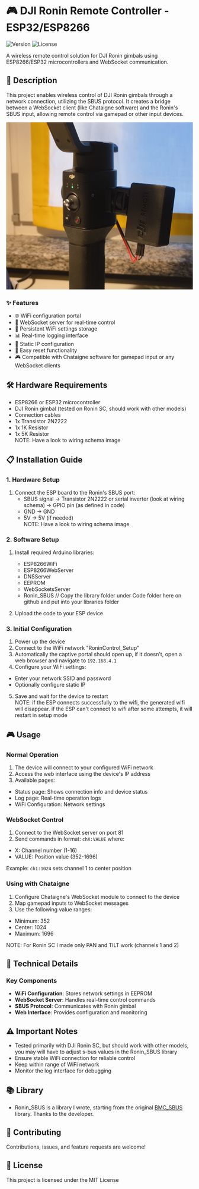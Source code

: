 # 🎮 DJI Ronin Remote Controller - ESP32/ESP8266

![Version](https://img.shields.io/badge/version-1.0.0-blue)
![License](https://img.shields.io/badge/license-MIT-green)

A wireless remote control solution for DJI Ronin gimbals using ESP8266/ESP32 microcontrollers and WebSocket communication.

## 📝 Description

This project enables wireless control of DJI Ronin gimbals through a network connection, utilizing the SBUS protocol. It creates a bridge between a WebSocket client (like Chataigne software) and the Ronin's SBUS input, allowing remote control via gamepad or other input devices.

![image](https://github.com/MrColoo/DJI-Ronin-Remote-Controller-ESP32-ESP8266/blob/main/Image%20Gallery/IMG_20250216_172927372.jpg)

### ✨ Features

- 🌐 WiFi configuration portal
- 📡 WebSocket server for real-time control
- 💾 Persistent WiFi settings storage
- 📊 Real-time logging interface
- 🔧 Static IP configuration
- 🔄 Easy reset functionality
- 🎮 Compatible with Chataigne software for gamepad input or any WebSocket clients

## 🛠️ Hardware Requirements

- ESP8266 or ESP32 microcontroller
- DJI Ronin gimbal (tested on Ronin SC, should work with other models)
- Connection cables
- 1x Transistor 2N2222
- 1x 1K Resistor
- 1x 5K Resistor  
NOTE: Have a look to wiring schema image

## 📋 Installation Guide

### 1. Hardware Setup

1. Connect the ESP board to the Ronin's SBUS port:
   - SBUS signal → Transistor 2N2222 or serial inverter (look at wiring schema) -> GPIO pin (as defined in code)
   - GND → GND
   - 5V → 5V (if needed)  
NOTE: Have a look to wiring schema image

### 2. Software Setup

1. Install required Arduino libraries:
   - ESP8266WiFi
   - ESP8266WebServer
   - DNSServer
   - EEPROM
   - WebSocketsServer
   - Ronin_SBUS // Copy the library folder under Code folder here on github and put into your libraries folder

2. Upload the code to your ESP device

### 3. Initial Configuration

1. Power up the device
2. Connect to the WiFi network "RoninControl_Setup"
3. Automatically the captive portal should open up, if it doesn't, open a web browser and navigate to `192.168.4.1`
4. Configure your WiFi settings:
- Enter your network SSID and password
- Optionally configure static IP
5. Save and wait for the device to restart  
NOTE: if the ESP connects successfully to the wifi, the generated wifi will disappear.
        if the ESP can't connect to wifi after some attempts, it will restart in setup mode

## 🎮 Usage

### Normal Operation

1. The device will connect to your configured WiFi network
2. Access the web interface using the device's IP address
3. Available pages:
- Status page: Shows connection info and device status
- Log page: Real-time operation logs
- WiFi Configuration: Network settings

### WebSocket Control

1. Connect to the WebSocket server on port 81
2. Send commands in format: `chX:VALUE` where:
- X: Channel number (1-16)
- VALUE: Position value (352-1696)

Example: `ch1:1024` sets channel 1 to center position

### Using with Chataigne

1. Configure Chataigne's WebSocket module to connect to the device
2. Map gamepad inputs to WebSocket messages
3. Use the following value ranges:
- Minimum: 352
- Center: 1024
- Maximum: 1696

NOTE: For Ronin SC I made only PAN and TILT work (channels 1 and 2)

## 🔧 Technical Details

### Key Components

- **WiFi Configuration**: Stores network settings in EEPROM
- **WebSocket Server**: Handles real-time control commands
- **SBUS Protocol**: Communicates with Ronin gimbal
- **Web Interface**: Provides configuration and monitoring

## ⚠️ Important Notes

- Tested primarily with DJI Ronin SC, but should work with other models, you may will have to adjust s-bus values in the Ronin_SBUS library
- Ensure stable WiFi connection for reliable control
- Keep within range of WiFi network
- Monitor the log interface for debugging

## 📚 Library

- Ronin_SBUS is a library I wrote, starting from the original [BMC_SBUS](https://github.com/boldstelvis/BMC_SBUS) library. Thanks to the developer.

## 🤝 Contributing

Contributions, issues, and feature requests are welcome!

## 📄 License

This project is licensed under the MIT License
